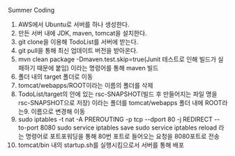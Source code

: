 Summer Coding

1. AWS에서 Ubuntu로 서버를 하나 생성한다.
2. 만든 서버 내에 JDK, maven, tomcat을 설치한다.
3. git clone을 이용해 TodoList를 서버에 받는다.
4. git pull을 통해 최신 업데이트 버전을 받아온다.
5. mvn clean package -Dmaven.test.skip=true(Junit 테스트로 인해 빌드가 실패하기 때문에 붙임) 이라는 명령어를 통해 maven 빌드
6. 폴더 내의 target 폴더로 이동
7. tomcat/webapps/ROOT이라는 이름의 폴더를 삭제
8. TodoList/target의 안에 있는 rsc-SNAPSHOT(빌드 후 만들어지는 파일 명을 rsc-SNAPSHOT으로 저장) 이라는 폴더를 tomcat/webapps 폴더 내에 ROOT라는9.  이름으로 변경해 이동
10. sudo iptables -t nat -A PREROUTING -p tcp --dport 80 -j REDIRECT --to-port 8080 sudo service iptables save sudo service iptables reload 라는 명령어로 포트포워딩을 통해 80번 포트로 들어오는 요청을 8080포트로 전송
11. tomcat/bin 내의 startup.sh를 실행시킴으로서 서버를 통해 배포
